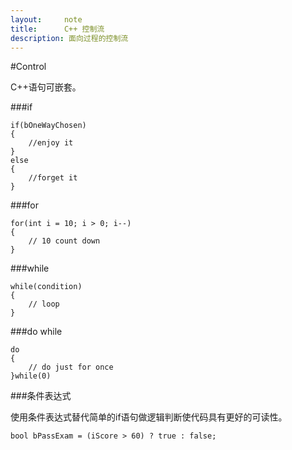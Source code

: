 ```yaml
---
layout:     note
title:      C++ 控制流
description: 面向过程的控制流
---
```


#Control

C++语句可嵌套。


###if

    if(bOneWayChosen)
    {
        //enjoy it 
    }
    else
    {
        //forget it
    }


###for

    for(int i = 10; i > 0; i--)
    {
        // 10 count down 
    }


###while

    while(condition)
    {
        // loop
    }


###do while

    do
    {
        // do just for once
    }while(0)



###条件表达式

使用条件表达式替代简单的if语句做逻辑判断使代码具有更好的可读性。

    bool bPassExam = (iScore > 60) ? true : false;

